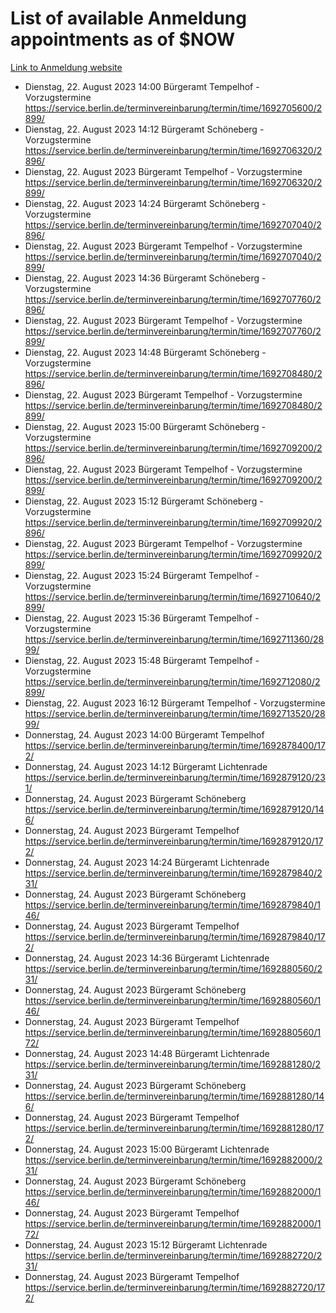 # List of available Anmeldung appointments as of $NOW
[Link to Anmeldung website](https://service.berlin.de/terminvereinbarung/termin/tag.php?termin=1&anliegen[]=120686&dienstleisterlist=122210,122217,327316,122219,327312,122227,327314,122231,327346,122243,327348,122254,122252,329742,122260,329745,122262,329748,122271,327278,122273,327274,122277,327276,330436,122280,327294,122282,327290,122284,327292,122291,327270,122285,327266,122286,327264,122296,327268,150230,329760,122297,327286,122294,327284,122312,329763,122314,329775,122304,327330,122311,327334,122309,327332,317869,122281,327352,122279,329772,122283,122276,327324,122274,327326,122267,329766,122246,327318,122251,327320,122257,327322,122208,327298,122226,327300&herkunft=http%3A%2F%2Fservice.berlin.de%2Fdienstleistung%2F120686%2F)
- Dienstag, 22. August 2023 14:00 Bürgeramt Tempelhof - Vorzugstermine https://service.berlin.de/terminvereinbarung/termin/time/1692705600/2899/
- Dienstag, 22. August 2023 14:12 Bürgeramt Schöneberg - Vorzugstermine https://service.berlin.de/terminvereinbarung/termin/time/1692706320/2896/
- Dienstag, 22. August 2023  Bürgeramt Tempelhof - Vorzugstermine https://service.berlin.de/terminvereinbarung/termin/time/1692706320/2899/
- Dienstag, 22. August 2023 14:24 Bürgeramt Schöneberg - Vorzugstermine https://service.berlin.de/terminvereinbarung/termin/time/1692707040/2896/
- Dienstag, 22. August 2023  Bürgeramt Tempelhof - Vorzugstermine https://service.berlin.de/terminvereinbarung/termin/time/1692707040/2899/
- Dienstag, 22. August 2023 14:36 Bürgeramt Schöneberg - Vorzugstermine https://service.berlin.de/terminvereinbarung/termin/time/1692707760/2896/
- Dienstag, 22. August 2023  Bürgeramt Tempelhof - Vorzugstermine https://service.berlin.de/terminvereinbarung/termin/time/1692707760/2899/
- Dienstag, 22. August 2023 14:48 Bürgeramt Schöneberg - Vorzugstermine https://service.berlin.de/terminvereinbarung/termin/time/1692708480/2896/
- Dienstag, 22. August 2023  Bürgeramt Tempelhof - Vorzugstermine https://service.berlin.de/terminvereinbarung/termin/time/1692708480/2899/
- Dienstag, 22. August 2023 15:00 Bürgeramt Schöneberg - Vorzugstermine https://service.berlin.de/terminvereinbarung/termin/time/1692709200/2896/
- Dienstag, 22. August 2023  Bürgeramt Tempelhof - Vorzugstermine https://service.berlin.de/terminvereinbarung/termin/time/1692709200/2899/
- Dienstag, 22. August 2023 15:12 Bürgeramt Schöneberg - Vorzugstermine https://service.berlin.de/terminvereinbarung/termin/time/1692709920/2896/
- Dienstag, 22. August 2023  Bürgeramt Tempelhof - Vorzugstermine https://service.berlin.de/terminvereinbarung/termin/time/1692709920/2899/
- Dienstag, 22. August 2023 15:24 Bürgeramt Tempelhof - Vorzugstermine https://service.berlin.de/terminvereinbarung/termin/time/1692710640/2899/
- Dienstag, 22. August 2023 15:36 Bürgeramt Tempelhof - Vorzugstermine https://service.berlin.de/terminvereinbarung/termin/time/1692711360/2899/
- Dienstag, 22. August 2023 15:48 Bürgeramt Tempelhof - Vorzugstermine https://service.berlin.de/terminvereinbarung/termin/time/1692712080/2899/
- Dienstag, 22. August 2023 16:12 Bürgeramt Tempelhof - Vorzugstermine https://service.berlin.de/terminvereinbarung/termin/time/1692713520/2899/
- Donnerstag, 24. August 2023 14:00 Bürgeramt Tempelhof https://service.berlin.de/terminvereinbarung/termin/time/1692878400/172/
- Donnerstag, 24. August 2023 14:12 Bürgeramt Lichtenrade https://service.berlin.de/terminvereinbarung/termin/time/1692879120/231/
- Donnerstag, 24. August 2023  Bürgeramt Schöneberg https://service.berlin.de/terminvereinbarung/termin/time/1692879120/146/
- Donnerstag, 24. August 2023  Bürgeramt Tempelhof https://service.berlin.de/terminvereinbarung/termin/time/1692879120/172/
- Donnerstag, 24. August 2023 14:24 Bürgeramt Lichtenrade https://service.berlin.de/terminvereinbarung/termin/time/1692879840/231/
- Donnerstag, 24. August 2023  Bürgeramt Schöneberg https://service.berlin.de/terminvereinbarung/termin/time/1692879840/146/
- Donnerstag, 24. August 2023  Bürgeramt Tempelhof https://service.berlin.de/terminvereinbarung/termin/time/1692879840/172/
- Donnerstag, 24. August 2023 14:36 Bürgeramt Lichtenrade https://service.berlin.de/terminvereinbarung/termin/time/1692880560/231/
- Donnerstag, 24. August 2023  Bürgeramt Schöneberg https://service.berlin.de/terminvereinbarung/termin/time/1692880560/146/
- Donnerstag, 24. August 2023  Bürgeramt Tempelhof https://service.berlin.de/terminvereinbarung/termin/time/1692880560/172/
- Donnerstag, 24. August 2023 14:48 Bürgeramt Lichtenrade https://service.berlin.de/terminvereinbarung/termin/time/1692881280/231/
- Donnerstag, 24. August 2023  Bürgeramt Schöneberg https://service.berlin.de/terminvereinbarung/termin/time/1692881280/146/
- Donnerstag, 24. August 2023  Bürgeramt Tempelhof https://service.berlin.de/terminvereinbarung/termin/time/1692881280/172/
- Donnerstag, 24. August 2023 15:00 Bürgeramt Lichtenrade https://service.berlin.de/terminvereinbarung/termin/time/1692882000/231/
- Donnerstag, 24. August 2023  Bürgeramt Schöneberg https://service.berlin.de/terminvereinbarung/termin/time/1692882000/146/
- Donnerstag, 24. August 2023  Bürgeramt Tempelhof https://service.berlin.de/terminvereinbarung/termin/time/1692882000/172/
- Donnerstag, 24. August 2023 15:12 Bürgeramt Lichtenrade https://service.berlin.de/terminvereinbarung/termin/time/1692882720/231/
- Donnerstag, 24. August 2023  Bürgeramt Tempelhof https://service.berlin.de/terminvereinbarung/termin/time/1692882720/172/
